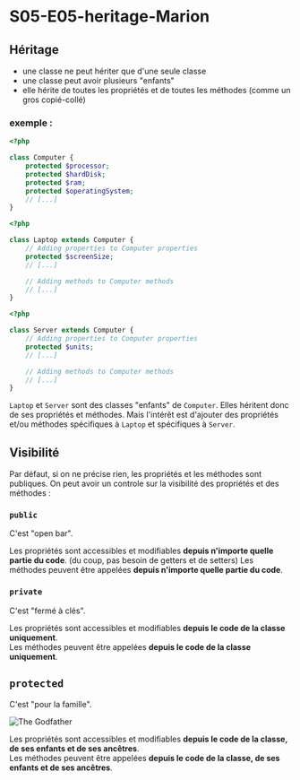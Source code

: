 # S05-E05-heritage-Marion

## Héritage

- une classe ne peut hériter que d'une seule classe
- une classe peut avoir plusieurs "enfants"
- elle hérite de toutes les propriétés et de toutes les méthodes (comme un gros copié-collé)

### exemple : 

```php
<?php

class Computer {
    protected $processor;
    protected $hardDisk;
    protected $ram;
    protected $operatingSystem;
    // [...]
}
```

```php
<?php

class Laptop extends Computer {
    // Adding properties to Computer properties
    protected $screenSize;
    // [...]

    // Adding methods to Computer methods
    // [...]
}
```

```php
<?php

class Server extends Computer {
    // Adding properties to Computer properties
    protected $units;
    // [...]

    // Adding methods to Computer methods
    // [...]
}
```

`Laptop` et `Server` sont des classes "enfants" de `Computer`. Elles héritent donc de ses propriétés et méthodes.
Mais l'intérêt est d'ajouter des propriétés et/ou méthodes spécifiques à `Laptop` et spécifiques à `Server`.


## Visibilité

Par défaut, si on ne précise rien, les propriétés et les méthodes sont publiques. On peut avoir un controle sur la visibilité des propriétés et des méthodes :

### `public`

C'est "open bar".

Les propriétés sont accessibles et modifiables **depuis n'importe quelle partie du code**.  (du coup, pas besoin de getters et de setters)
Les méthodes peuvent être appelées **depuis n'importe quelle partie du code**.

### `private`

C'est "fermé à clés".

Les propriétés sont accessibles et modifiables **depuis le code de la classe uniquement**.  
Les méthodes peuvent être appelées **depuis le code de la classe uniquement**.

## `protected`

C'est "pour la famille".

![The Godfather](https://media.giphy.com/media/l0Iy89owS5CYP7Hk4/giphy-downsized.gif)

Les propriétés sont accessibles et modifiables **depuis le code de la classe, de ses enfants et de ses ancêtres**.  
Les méthodes peuvent être appelées **depuis le code de la classe, de ses enfants et de ses ancêtres**.
